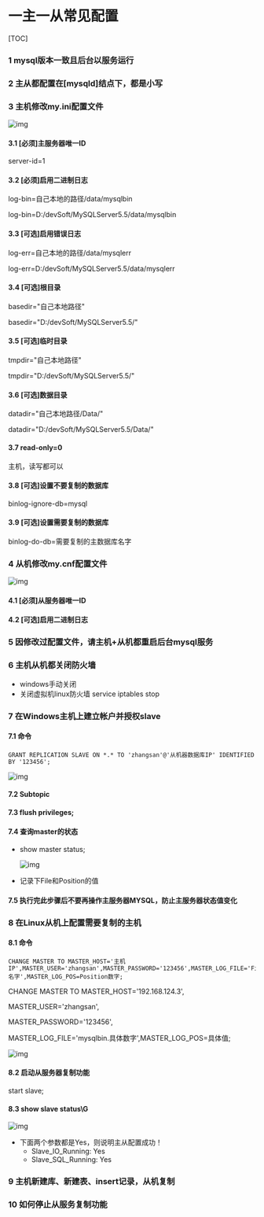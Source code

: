 # 一主一从常见配置

[TOC]

### 1 mysql版本一致且后台以服务运行

### 2 主从都配置在[mysqld]结点下，都是小写

### 3 主机修改my.ini配置文件

![img](C:/Users/hp/AppData/Local/Temp/mindmaster/1222330925/bin/C171F87E-2F44-4D26-9FF0-011B0CD3CF30.png)

#### 3.1 [必须]主服务器唯一ID

server-id=1

#### 3.2 [必须]启用二进制日志

log-bin=自己本地的路径/data/mysqlbin

log-bin=D:/devSoft/MySQLServer5.5/data/mysqlbin

#### 3.3 [可选]启用错误日志

log-err=自己本地的路径/data/mysqlerr

log-err=D:/devSoft/MySQLServer5.5/data/mysqlerr

#### 3.4 [可选]根目录

basedir="自己本地路径"

basedir="D:/devSoft/MySQLServer5.5/"

#### 3.5 [可选]临时目录

tmpdir="自己本地路径"

tmpdir="D:/devSoft/MySQLServer5.5/"

#### 3.6 [可选]数据目录

datadir="自己本地路径/Data/"

datadir="D:/devSoft/MySQLServer5.5/Data/"

#### 3.7 read-only=0

主机，读写都可以

#### 3.8 [可选]设置不要复制的数据库

binlog-ignore-db=mysql

#### 3.9 [可选]设置需要复制的数据库

binlog-do-db=需要复制的主数据库名字

### 4 从机修改my.cnf配置文件

![img](C:/Users/hp/AppData/Local/Temp/mindmaster/1222330925/bin/DDDE9E11-A83D-47E9-B592-4B3EE2271442.png) 

#### 4.1 [必须]从服务器唯一ID

#### 4.2 [可选]启用二进制日志

### 5 因修改过配置文件，请主机+从机都重启后台mysql服务

### 6 主机从机都关闭防火墙

- windows手动关闭
- 关闭虚拟机linux防火墙    service iptables stop

### 7 在Windows主机上建立帐户并授权slave

#### 7.1 命令
```
GRANT REPLICATION SLAVE ON *.* TO 'zhangsan'@'从机器数据库IP' IDENTIFIED BY '123456';
```
![img](C:/Users/hp/AppData/Local/Temp/mindmaster/1222330925/bin/9428CAA1-363C-430F-9B65-9C442701B1F1.png) 

#### 7.2 Subtopic

#### 7.3 flush privileges;

#### 7.4 查询master的状态

- show master status;

  ![img](C:/Users/hp/AppData/Local/Temp/mindmaster/1222330925/bin/CF9227BF-AF6C-4EDE-8A39-EEB01A91ACCB.png) 

- 记录下File和Position的值

#### 7.5 执行完此步骤后不要再操作主服务器MYSQL，防止主服务器状态值变化

### 8 在Linux从机上配置需要复制的主机

#### 8.1 命令
```
CHANGE MASTER TO MASTER_HOST='主机IP',MASTER_USER='zhangsan',MASTER_PASSWORD='123456',MASTER_LOG_FILE='File名字',MASTER_LOG_POS=Position数字;
```
CHANGE MASTER TO MASTER_HOST='192.168.124.3',

MASTER_USER='zhangsan',

MASTER_PASSWORD='123456',

MASTER_LOG_FILE='mysqlbin.具体数字',MASTER_LOG_POS=具体值;

![img](C:/Users/hp/AppData/Local/Temp/mindmaster/1222330925/bin/2334CCBD-714A-486E-9160-3BAC2D494003.png) 
#### 8.2 启动从服务器复制功能

start slave;

#### 8.3 show slave status\G

![img](C:/Users/hp/AppData/Local/Temp/mindmaster/1222330925/bin/64B98240-7301-438C-8178-FCF04B73934B.png) 

- 下面两个参数都是Yes，则说明主从配置成功！
  - Slave_IO_Running: Yes
  - Slave_SQL_Running: Yes

### 9 主机新建库、新建表、insert记录，从机复制

### 10 如何停止从服务复制功能